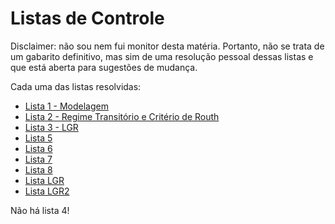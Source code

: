 # Listas de Controle

Disclaimer: não sou nem fui monitor desta matéria. Portanto, não se trata de um gabarito definitivo, mas sim de uma resolução pessoal dessas listas e que está aberta para sugestões de mudança.

Cada uma das listas resolvidas:

- [Lista 1 - Modelagem](./lista1/lista1.md)
- [Lista 2 - Regime Transitório e Critério de Routh](./lista2/lista2.md)
- [Lista 3 - LGR](./lista3/lista3.md)
- [Lista 5](./lista5/lista5.md)
- [Lista 6](./lista6/lista6.md)
- [Lista 7](./lista7/lista7.md)
- [Lista 8](./lista8/lista8.md)
- [Lista LGR](./listaLGR/listaLGR.md)
- [Lista LGR2](./listaLGR2/listaLGR2.md)

Não há lista 4!